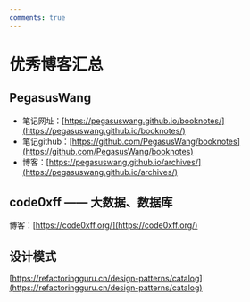 ```yaml
---
comments: true
---
```


# 优秀博客汇总

## PegasusWang
* 笔记网址：[https://pegasuswang.github.io/booknotes/](https://pegasuswang.github.io/booknotes/)
* 笔记github：[https://github.com/PegasusWang/booknotes](https://github.com/PegasusWang/booknotes)
* 博客：[https://pegasuswang.github.io/archives/](https://pegasuswang.github.io/archives/)

## code0xff —— 大数据、数据库
博客：[https://code0xff.org/](https://code0xff.org/)

## 设计模式
[https://refactoringguru.cn/design-patterns/catalog](https://refactoringguru.cn/design-patterns/catalog)
